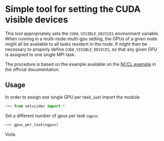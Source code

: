 # Simple tool for setting the CUDA visible devices

This tool appropriately sets the `CUDA_VISIBLE_DEVICES` environment variable. When running in a multi-node-multi-gpu setting, the GPUs of a given node might all be available to all tasks resident in the node. If might then be necessary to properly define `CUDA_VISIBLE_DEVICES`, so that any given GPU is assigned to one single MPI task.

The procedure is based on the example available on the [NCCL example](https://docs.nvidia.com/deeplearning/nccl/user-guide/docs/examples.html#example-2-one-device-per-process-or-thread) in the official documentation.

## Usage

In order to assign one single GPU per task, just import the module:

```python
>>> from setvizdev import *
```

Set a different number of gpus per task `ngpus`:

```python
>>> gpus_per_task(ngpus)
```

Voilà.